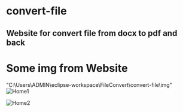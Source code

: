 # convert-file

## Website for convert file from docx to pdf and back

# Some img from Website
"C:\Users\ADMIN\eclipse-workspace\FileConvert\convert-file\img"
![Home1](convert-file/img/Home1.png)

![Home2](convert-file/img/Home2.png)
